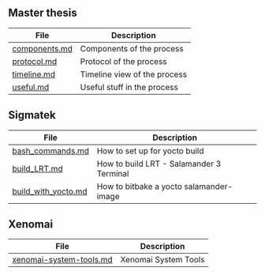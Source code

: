 ## Master thesis
| File       | Description |
|------------|-------|
| <a href="components.md" target="_blank">components.md</a>   | Components of the process |
| <a href="protocol.md" target="_blank">protocol.md</a>   | Protocol of the process |
| <a href="timeline.md" target="_blank">timeline.md</a>   | Timeline view of the process |
| <a href="useful.md" target="_blank">useful.md</a>   | Useful stuff in the process |

## Sigmatek
| File       | Description |
|------------|-------|
| <a href="sigmatek/bash_commands.md" target="_blank">bash_commands.md</a>   | How to set up for yocto build |
| <a href="sigmatek/build_LRT.md" target="_blank">build_LRT.md</a>   | How to build LRT - Salamander 3 Terminal |
| <a href="sigmatek/build_with_yocto.md" target="_blank">build_with_yocto.md</a>  | How to bitbake a yocto salamander-image |

## Xenomai
| File       | Description |
|------------|-------|
| <a href="xenomai/xenomai-system-tools.md" target="_blank">xenomai-system-tools.md</a>   | Xenomai System Tools |